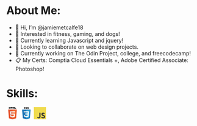 # About Me:
- 👋 Hi, I’m @jamiemetcalfe18
- 👀 Interested in fitness, gaming, and dogs!
- 🌱 Currently learning Javascript and jquery!
- 💞️ Looking to collaborate on web design projects.
- 🔧 Currently working on The Odin Project, college, and freecodecamp!
- 📋 My Certs: Comptia Cloud Essentials +, Adobe Certified Associate: Photoshop!

# Skills:

<img height="32" width="32" src="https://raw.githubusercontent.com/github/explore/80688e429a7d4ef2fca1e82350fe8e3517d3494d/topics/html/html.png"/> <img height="32" width="32" src="https://raw.githubusercontent.com/github/explore/80688e429a7d4ef2fca1e82350fe8e3517d3494d/topics/css/css.png"/> <img height="32" width="32" src="https://raw.githubusercontent.com/github/explore/80688e429a7d4ef2fca1e82350fe8e3517d3494d/topics/javascript/javascript.png"/>

<!---
# Socials:
jamiemetcalfe18/jamiemetcalfe18 is a ✨ special ✨ repository because its `README.md` (this file) appears on your GitHub profile.
You can click the Preview link to take a look at your changes.

linked-in link: [<img src='https://cdn.jsdelivr.net/npm/simple-icons@3.0.1/icons/linkedin.svg' alt='linkedin' height='40'>](https://www.linkedin.com/in/https://www.linkedin.com/in/jmetcalfe18//)
--->
